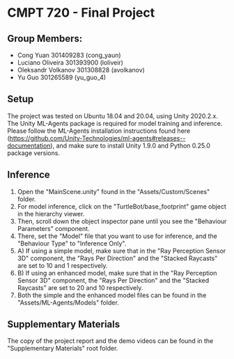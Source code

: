 # CMPT 720 - Final Project

## Group Members:
* Cong Yuan 301409283 (cong_yaun)
* Luciano Oliveira 301393900 (loliveir)  
* Oleksandr Volkanov 301308828 (avolkanov)  
* Yu Guo 301265589 (yu_guo_4)

## Setup
The project was tested on Ubuntu 18.04 and 20.04, using Unity 2020.2.x.
The Unity ML-Agents package is required for model training and inference.
Please follow the ML-Agents installation instructions found here (https://github.com/Unity-Technologies/ml-agents#releases--documentation), and make sure to install Unity 1.9.0 and Python 0.25.0 package versions.

## Inference
1. Open the "MainScene.unity" found in the "Assets/Custom/Scenes" folder.
2. For model inference, click on the "TurtleBot/base_footprint" game object in the hierarchy viewer.
3. Then, scroll down the object inspector pane until you see the "Behaviour Parameters" component.
4. There, set the "Model" file that you want to use for inference, and the "Behaviour Type" to "Inference Only".
5. A) If using a simple model, make sure that in the "Ray Perception Sensor 3D" component, the "Rays Per Direction" and the "Stacked Raycasts" are set to 10 and 1 respectively.
5. B) If using an enhanced model, make sure that in the "Ray Perception Sensor 3D" component, the "Rays Per Direction" and the "Stacked Raycasts" are set to 20 and 10 respectively.
6. Both the simple and the enhanced model files can be found in the "Assets/ML-Agents/Models" folder.

## Supplementary Materials
The copy of the project report and the demo videos can be found in the "Supplementary Materials" root folder.
